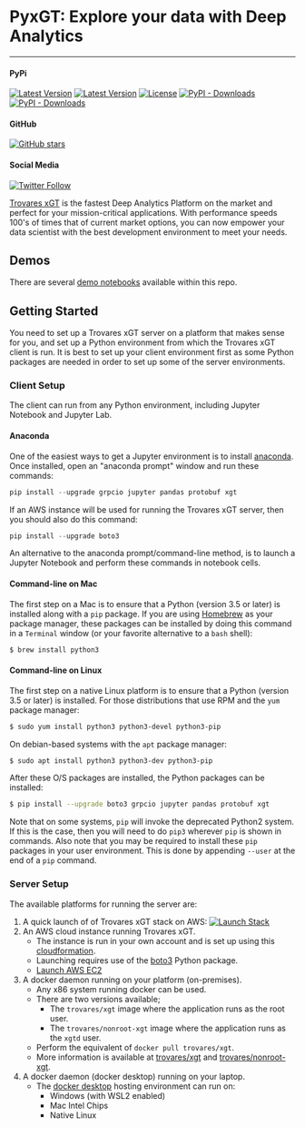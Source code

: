 # PyxGT: Explore your data with Deep Analytics

---

#### PyPi

[![Latest Version](https://img.shields.io/pypi/v/xgt.svg)](https://pypi.python.org/pypi/xgt)
[![Latest Version](https://img.shields.io/pypi/pyversions/xgt.svg)](https://pypi.python.org/pypi/xgt)
[![License](https://img.shields.io/pypi/l/xgt.svg)](https://pypi.python.org/pypi/xgt)
[![PyPI - Downloads](https://img.shields.io/pypi/dw/xgt.svg)](https://pypi.org/project/xgt/#history)
[![PyPI - Downloads](https://img.shields.io/pypi/dm/xgt.svg)](https://pypi.org/project/xgt/#history)

#### GitHub

[![GitHub stars](https://img.shields.io/github/stars/trovares/pyxgt.svg?style=social&label=Stars)](https://github.com/trovares/pyxgt)

#### Social Media

[![Twitter Follow](https://img.shields.io/twitter/follow/TrovaresxGT)](https://twitter.com/TrovaresxGT)

[Trovares xGT](https://www.trovares.com/) is the fastest Deep Analytics Platform on the market and perfect for your mission-critical applications.
With performance speeds 100's of times that of current market options, you can now empower your data scientist with the best development environment to meet your needs.

## Demos

There are several [demo notebooks](demos/) available within this repo.

## Getting Started

You need to set up a Trovares xGT server on a platform that makes sense for you, and set up a Python environment from which the Trovares xGT client is run.
It is best to set up your client environment first as some Python packages are needed in order to set up some of the server environments.

### Client Setup

The client can run from any Python environment, including Jupyter Notebook and Jupyter Lab.

#### Anaconda

One of the easiest ways to get a Jupyter environment is to install [anaconda](https://anaconda.org/).
Once installed, open an "anaconda prompt" window and run these commands:

```Python
pip install --upgrade grpcio jupyter pandas protobuf xgt
```

If an AWS instance will be used for running the Trovares xGT server, then you should also do this command:

```Python
pip install --upgrade boto3
```

An alternative to the anaconda prompt/command-line method, is to launch a Jupyter Notebook and perform these commands in notebook cells.

#### Command-line on Mac

The first step on a Mac is to ensure that a Python (version 3.5 or later) is installed along with a `pip` package.
If you are using [Homebrew](https://brew.sh) as your package manager, these packages can be installed by doing this command in a `Terminal` window (or your favorite alternative to a `bash` shell):

```bash
$ brew install python3
```

#### Command-line on Linux

The first step on a native Linux platform is to ensure that a Python (version 3.5 or later) is installed.
For those distributions that use RPM and the `yum` package manager:

```bash
$ sudo yum install python3 python3-devel python3-pip
```

On debian-based systems with the `apt` package manager:

```bash
$ sudo apt install python3 python3-dev python3-pip
```

After these O/S packages are installed, the Python packages can be installed:

```bash
$ pip install --upgrade boto3 grpcio jupyter pandas protobuf xgt
```

Note that on some systems, `pip` will invoke the deprecated Python2 system.
If this is the case, then you will need to do `pip3` wherever `pip` is shown in commands.
Also note that you may be required to install these `pip` packages in your user environment.
This is done by appending `--user` at the end of a `pip` command.

### Server Setup

The available platforms for running the server are:
1.  A quick launch of of Trovares xGT stack on AWS:  [![Launch Stack](https://s3.amazonaws.com/cloudformation-examples/cloudformation-launch-stack.png)](https://console.aws.amazon.com/cloudformation/home?region=region#/stacks/new?stackName=trovaresxgt&templateURL=https://trovaresxgt.s3.us-west-2.amazonaws.com/cfxgt.json)
2.  An AWS cloud instance running Trovares xGT.
    * The instance is run in your own account and is set up using this [cloudformation](AWS/cfxgt.json).
    * Launching requires use of the [boto3](https://pypi.org/project/boto3/) Python package.
    * [Launch AWS EC2](AWS/launchxGT.ipynb)
3.  A docker daemon running on your platform (on-premises).
    * Any x86 system running docker can be used.
    * There are two versions available;
      - The `trovares/xgt` image where the application runs as the root user.
      - The `trovares/nonroot-xgt` image where the application runs as the `xgtd` user.
    * Perform the equivalent of `docker pull trovares/xgt`.
    * More information is available at [trovares/xgt](https://hub.docker.com/r/trovares/xgt) and [trovares/nonroot-xgt](https://hub.docker.com/r/trovares/nonroot-xgt).
4.  A docker daemon (docker desktop) running on your laptop.
    * The [docker desktop](https://www.docker.com/get-started) hosting environment can run on:
        - Windows (with WSL2 enabled)
        - Mac Intel Chips
        - Native Linux
